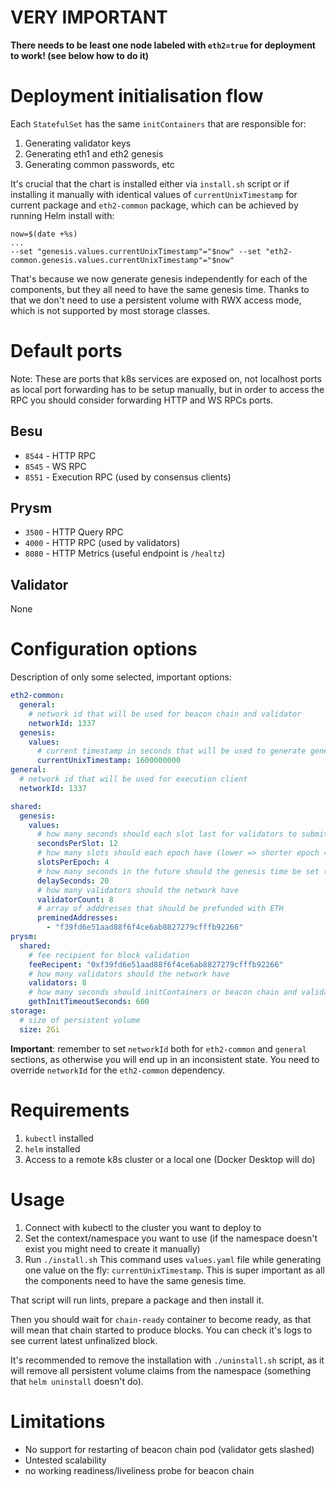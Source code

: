 # VERY IMPORTANT
**There needs to be least one node labeled with `eth2=true` for deployment to work! (see below how to do it)**

# Deployment initialisation flow
Each `StatefulSet` has the same `initContainers` that are responsible for:
1. Generating validator keys
2. Generating eth1 and eth2 genesis
3. Generating common passwords, etc

It's crucial that the chart is installed either via `install.sh` script or if installing it manually with identical values of `currentUnixTimestamp` for current package and `eth2-common` package, which can be achieved by running Helm install with:
```
now=$(date +%s)
...
--set "genesis.values.currentUnixTimestamp"="$now" --set "eth2-common.genesis.values.currentUnixTimestamp"="$now"
```

That's because we now generate genesis independently for each of the components, but they all need to have the same genesis time. Thanks to that we don't need to use a persistent volume with RWX access mode, which is not supported by most storage classes.

# Default ports
Note: These are ports that k8s services are exposed on, not localhost ports as local port forwarding has to be setup manually, but in order to access the RPC you should consider forwarding HTTP and WS RPCs ports.

## Besu
* `8544` - HTTP RPC
* `8545` - WS RPC
* `8551` - Execution RPC (used by consensus clients)

## Prysm
* `3500` - HTTP Query RPC
* `4000` - HTTP RPC (used by validators)
* `8080` - HTTP Metrics (useful endpoint is `/healtz`)

## Validator
None

# Configuration options
Description of only some selected, important options:
``` yaml
eth2-common:
  general:
    # network id that will be used for beacon chain and validator
    networkId: 1337
  genesis:
    values:
      # current timestamp in seconds that will be used to generate genesis time
      currentUnixTimestamp: 1600000000
general:
  # network id that will be used for execution client
  networkId: 1337

shared:
  genesis:
    values:
      # how many seconds should each slot last for validators to submit attestations
      secondsPerSlot: 12
      # how many slots should each epoch have (lower => shorter epoch => faster finality)
      slotsPerEpoch: 4
      # how many seconds in the future should the genesis time be set (this has to be after beacon chain starts )
      delaySeconds: 20
      # how many validators should the network have
      validatorCount: 8
      # array of adddresses that should be prefunded with ETH
      preminedAddresses:
        - "f39fd6e51aad88f6f4ce6ab8827279cfffb92266"
prysm:
  shared:
    # fee recipient for block validation
    feeRecipent: "0xf39fd6e51aad88f6f4ce6ab8827279cfffb92266"
    # how many validators should the network have
    validators: 8
    # how many seconds should initContainers or beacon chain and validator wait for Geth to start
    gethInitTimeoutSeconds: 600
storage:
  # size of persistent volume
  size: 2Gi
```

**Important**: remember to set `networkId` both for `eth2-common` and `general` sections, as otherwise you will end up in an inconsistent state. You need to override `networkId` for the `eth2-common` dependency.

# Requirements
1. `kubectl` installed
2. `helm` installed
3. Access to a remote k8s cluster or a local one (Docker Desktop will do)

# Usage
1. Connect with kubectl to the cluster you want to deploy to
2. Set the context/namespace you want to use (if the namespace doesn't exist you might need to create it manually)
3. Run `./install.sh`
This command uses `values.yaml` file while generating one value on the fly: `currentUnixTimestamp`. This is super important as all the components need to have the same genesis time.

That script will run lints, prepare a package and then install it.

Then you should wait for `chain-ready` container to become ready, as that will mean that chain started to produce blocks. You can check it's logs to see current latest unfinalized block.

It's recommended to remove the installation with `./uninstall.sh` script, as it will remove all persistent volume claims from the namespace (something that `helm uninstall` doesn't do).

# Limitations
* No support for restarting of beacon chain pod (validator gets slashed)
* Untested scalability
* no working readiness/liveliness probe for beacon chain
